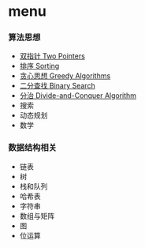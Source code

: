 # menu 

### 算法思想

- [双指针 Two Pointers](https://github.com/fsodu/leetcode/tree/main/Two%20Pointer)
- [排序 Sorting](https://github.com/fsodu/leetcode/tree/main/Sorting)
- [贪心思想 Greedy Algorithms](https://github.com/tianhuih/leetcode/tree/main/Greedy%20Algorithm)
- [二分查找 Binary Search](https://github.com/tianhuih/leetcode/tree/main/Binary%20Search)
- [分治 Divide-and-Conquer Algorithm](https://github.com/tianhuih/leetcode/tree/main/Divide-and-Conquer%20Algorithm)
- 搜索
- 动态规划
- 数学

### 数据结构相关

- 链表
- 树
- 栈和队列
- 哈希表
- 字符串
- 数组与矩阵
- 图
- 位运算
